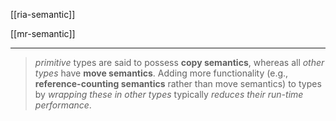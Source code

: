 [[ria-semantic]]

[[mr-semantic]]

---

> *primitive* types are said to possess **copy semantics**, whereas all *other types* have **move semantics**.
> Adding more functionality (e.g., **reference-counting semantics** rather than move semantics) to types by *wrapping these in other types* typically *reduces their run-time performance*.


